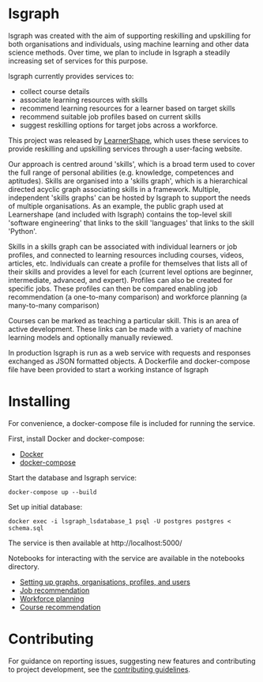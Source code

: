# lsgraph

lsgraph was created with the aim of supporting reskilling and upskilling for both organisations and individuals, using machine learning and other data science methods. Over time, we plan to include in lsgraph a steadily increasing set of services for this purpose. 

lsgraph currently provides services to:
* collect course details
* associate learning resources with skills
* recommend learning resources for a learner based on target skills
* recommend suitable job profiles based on current skills
* suggest reskilling options for target jobs across a workforce. 

This project was released by [LearnerShape](www.learnershape.com), which uses these services to provide reskilling and upskilling services through a user-facing website.

Our approach is centred around 'skills', which is a broad term used to cover the full range of personal abilities (e.g. knowledge, competences and aptitudes). Skills are organised into a 'skills graph', which is a hierarchical directed acyclic graph associating skills in a framework. Multiple, independent 'skills graphs' can be hosted by lsgraph to support the needs of multiple organisations. As an example, the public graph used at Learnershape (and included with lsgraph) contains the top-level skill 'software engineering' that links to the skill 'languages' that links to the skill 'Python'.

Skills in a skills graph can be associated with individual learners or job profiles, and connected to learning resources including courses, videos, articles, etc. Individuals can create a profile for themselves that lists all of their skills and provides a level for each (current level options are beginner, intermediate, advanced, and expert). Profiles can also be created for specific jobs. These profiles can then be compared enabling job recommendation (a one-to-many comparison) and workforce planning (a many-to-many comparison)

Courses can be marked as teaching a particular skill. This is an area of active development. These links can be made with a variety of machine learning models and optionally manually reviewed.

In production lsgraph is run as a web service with requests and responses exchanged as JSON formatted objects. A Dockerfile and docker-compose file have been provided to start a working instance of lsgraph

# Installing

For convenience, a docker-compose file is included for running the service.

First, install Docker and docker-compose:
* [Docker](https://docs.docker.com/get-docker/)
* [docker-compose](https://docs.docker.com/compose/install/)

Start the database and lsgraph service:

`docker-compose up --build`

Set up initial database:

`docker exec -i lsgraph_lsdatabase_1 psql -U postgres postgres < schema.sql`

The service is then available at http://localhost:5000/

Notebooks for interacting with the service are available in the notebooks directory.

* [Setting up graphs, organisations, profiles, and users](https://github.com/LearnerShape/lsgraph/blob/main/notebooks/setup.ipynb)
* [Job recommendation]()
* [Workforce planning]()
* [Course recommendation]()


# Contributing

For guidance on reporting issues, suggesting new features and contributing to project development, see the [contributing guidelines](https://github.com/LearnerShape/lsgraph/blob/main/CONTRIBUTING.md).

